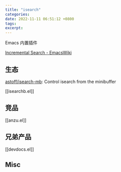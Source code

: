 ```yaml
---
title: "isearch"
categories: 
date: 2022-11-11 06:51:12 +0800
tags: 
excerpt: 
---
```




Emacs 内置插件

[Incremental Search - EmacsWiki](https://www.emacswiki.org/emacs/IncrementalSearch)

## 生态

[astoff/isearch-mb](https://github.com/astoff/isearch-mb): Control isearch from the minibuffer

[[isearchb.el]]



## 竞品

[[anzu.el]]

## 兄弟产品

[[devdocs.el]]


## Misc





